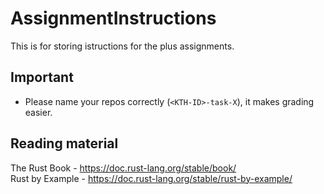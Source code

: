 # AssignmentInstructions

This is for storing istructions for the plus assignments.

## Important
* Please name your repos correctly (``<KTH-ID>-task-X``), it makes grading easier.  

## Reading material
The Rust Book - https://doc.rust-lang.org/stable/book/  
Rust by Example - https://doc.rust-lang.org/stable/rust-by-example/ 

